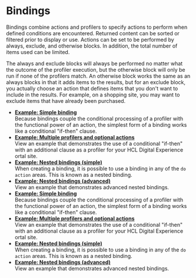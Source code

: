 # Bindings

Bindings combine actions and profilers to specify actions to perform when defined conditions are encountered. Returned content can be sorted or filtered prior to display or use. Actions can be set to be performed by always, exclude, and otherwise blocks. In addition, the total number of items used can be limited.

The always and exclude blocks will always be performed no matter what the outcome of the profiler execution, but the otherwise block will only be run if none of the profilers match. An otherwise block works the same as an always blocks in that it adds items to the results, but for an exclude block, you actually choose an action that defines items that you don't want to include in the results. For example, on a shopping site, you may want to exclude items that have already been purchased.

-   **[Example: Simple binding](../pzn/pzn_example_simple_binding.md)**  
Because bindings couple the conditional processing of a profiler with the functional power of an action, the simplest form of a binding works like a conditional "if-then" clause.
-   **[Example: Multiple profilers and optional actions](../pzn/pzn_example_multiple_profilers_optional_actions.md)**  
View an example that demonstrates the use of a conditional "if-then" with an additional clause as a profiler for your HCL Digital Experience ortal site.
-   **[Example: Nested bindings \(simple\)](../pzn/pzn_example_nested_bindings.md)**  
When creating a binding, it is possible to use a binding in any of the `do action` areas. This is known as a nested binding.
-   **[Example: Nested bindings \(advanced\)](../pzn/pzn_example_nested_bindings_adv.md)**  
View an example that demonstrates advanced nested bindings.
-   **[Example: Simple binding](../pzn/pzn_example_simple_binding.md)**  
Because bindings couple the conditional processing of a profiler with the functional power of an action, the simplest form of a binding works like a conditional "if-then" clause.
-   **[Example: Multiple profilers and optional actions](../pzn/pzn_example_multiple_profilers_optional_actions.md)**  
View an example that demonstrates the use of a conditional "if-then" with an additional clause as a profiler for your HCL Digital Experience ortal site.
-   **[Example: Nested bindings \(simple\)](../pzn/pzn_example_nested_bindings.md)**  
When creating a binding, it is possible to use a binding in any of the `do action` areas. This is known as a nested binding.
-   **[Example: Nested bindings \(advanced\)](../pzn/pzn_example_nested_bindings_adv.md)**  
View an example that demonstrates advanced nested bindings.


